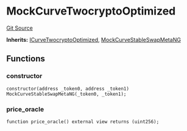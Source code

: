 # MockCurveTwocryptoOptimized
[Git Source](https://github.com/ubiquity/ubiquity-dollar/blob/92bc5664236b6ca4617eb576771a708a6060bc2e/src/dollar/mocks/MockCurveTwocryptoOptimized.sol)

**Inherits:**
[ICurveTwocryptoOptimized](/src/dollar/interfaces/ICurveTwocryptoOptimized.sol/interface.ICurveTwocryptoOptimized.md), [MockCurveStableSwapMetaNG](/src/dollar/mocks/MockCurveStableSwapMetaNG.sol/contract.MockCurveStableSwapMetaNG.md)


## Functions
### constructor


```solidity
constructor(address _token0, address _token1) MockCurveStableSwapMetaNG(_token0, _token1);
```

### price_oracle


```solidity
function price_oracle() external view returns (uint256);
```

